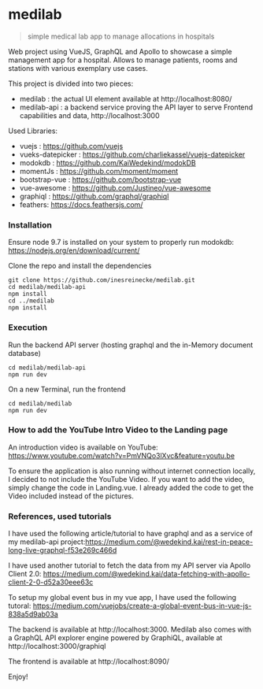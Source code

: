 # medilab

> simple medical lab app to manage allocations in hospitals

Web project using VueJS, GraphQL and Apollo to showcase a simple management app for a hospital. Allows to manage
patients, rooms and stations with various exemplary use cases.

This project is divided into two pieces:
 * medilab : the actual UI element available at http://localhost:8080/
 * medilab-api : a backend service proving the API layer to serve Frontend capabilities and data, http://localhost:3000

Used Libraries:
 * vuejs : https://github.com/vuejs
 * vueks-datepicker : https://github.com/charliekassel/vuejs-datepicker
 * modokdb : https://github.com/KaiWedekind/modokDB
 * momentJs : https://github.com/moment/moment
 * bootstrap-vue : https://github.com/bootstrap-vue
 * vue-awesome : https://github.com/Justineo/vue-awesome
 * graphiql : https://github.com/graphql/graphiql
 * feathers: https://docs.feathersjs.com/

### Installation

Ensure node 9.7 is installed on your system to properly run modokdb: https://nodejs.org/en/download/current/

Clone the repo and install the dependencies

```
git clone https://github.com/inesreinecke/medilab.git
cd medilab/medilab-api
npm install
cd ../medilab
npm install
```

### Execution

Run the backend API server (hosting graphql and the in-Memory document database)
```
cd medilab/medilab-api
npm run dev
```

On a new Terminal, run the frontend
```
cd medilab/medilab
npm run dev
```

### How to add the YouTube Intro Video to the Landing page

An introduction video is available on YouTube: 
https://www.youtube.com/watch?v=PmVNQo3lXvc&feature=youtu.be

To ensure the application is also running without internet connection locally, I decided to not include the YouTube Video.
If you want to add the video, simply change the code in Landing.vue. I already added the code to get the Video included instead of the pictures. 

### References, used tutorials

I have used the following article/tutorial to have graphql and as a service of my medilab-api project:https://medium.com/@wedekind.kai/rest-in-peace-long-live-graphql-f53e269c466d

I have used another tutorial to fetch the data from my API server via Apollo Client 2.0: https://medium.com/@wedekind.kai/data-fetching-with-apollo-client-2-0-d52a30eee63c

To setup my global event bus in my vue app, I have used the following tutoral:
https://medium.com/vuejobs/create-a-global-event-bus-in-vue-js-838a5d9ab03a


The backend is available at http://localhost:3000. Medilab also comes with a GraphQL API explorer engine powered by GraphiQL, available at 
http://localhost:3000/graphiql

The frontend is available at http://localhost:8090/

Enjoy!


